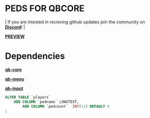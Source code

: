 # PEDS FOR QBCORE

| If you are intested in recieving github updates join the community on **[Discord](https://discord.gg/avp7X9YE9A)**! |



**[PREVIEW](https://www.youtube.com/watch?v=Ud0PXOQYkSY)**




# Dependencies


**[qb-core](https://github.com/qbcore-framework/qb-core)**

**[qb-menu](https://github.com/qbcore-framework/qb-menu)**

**[qb-input](https://github.com/qbcore-framework/qb-input)**




```sql
ALTER TABLE `players`
	ADD COLUMN `pedname` LONGTEXT,
        ADD COLUMN `pedcount`  INT(11) DEFAULT 0
;
````
